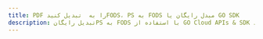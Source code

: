 ---title: PDF را به  تبدیل کنیدFODS، PS به FODS مبدل رایگان یا GO SDKdescription: تبدیل رایگانPS به FODS با استفاده از GO Cloud APIs & SDK همچنین اسناد PDF را در Cloud ایجاد، ویرایش و رندر کنید.---